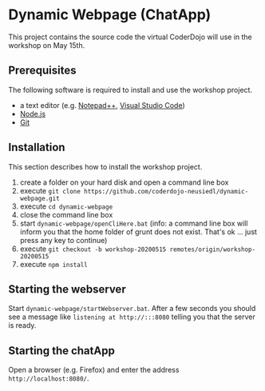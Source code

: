 # Dynamic Webpage (ChatApp)
This project contains the source code the virtual CoderDojo will use in the workshop on May 15th.

## Prerequisites

The following software is required to install and use the workshop project.

* a text editor (e.g. [Notepad++](https://notepad-plus-plus.org), [Visual Studio Code](https://code.visualstudio.com))
* [Node.js](https://nodejs.org/en/download/)
* [Git](https://git-scm.com/download/win)

## Installation

This section describes how to install the workshop project.

1. create a folder on your hard disk and open a command line box
2. execute `git clone https://github.com/coderdojo-neusiedl/dynamic-webpage.git`
3. execute `cd dynamic-webpage`
4. close the command line box
5. start `dynamic-webpage/openCliHere.bat` (info: a command line box will inform you that the home folder of grunt does not exist. That's ok ... just press any key to continue)
6. execute `git checkout -b workshop-20200515 remotes/origin/workshop-20200515`
7. execute `npm install`

## Starting the webserver

Start `dynamic-webpage/startWebserver.bat`. After a few seconds you should see a message like `listening at http://:::8080` telling you that the server is ready.

## Starting the chatApp

Open a browser (e.g. Firefox) and enter the address `http://localhost:8080/`.
